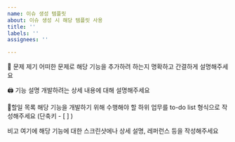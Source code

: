 ```yaml
---
name: 이슈 생성 템플릿
about: 이슈 생성 시 해당 템플릿 사용
title: ''
labels: ''
assignees: ''

---
```


🧐 문제 제기
어떠한 문제로 해당 기능을 추가하려 하는지 명확하고 간결하게 설명해주세요

🖨 기능 설명
개발하려는 상세 내용에 대해 설명해주세요

📝할일 목록
해당 기능을 개발하기 위해 수행해야 할 하위 업무를 to-do list 형식으로 작성해주세요 (단축키 - [ ] )

비고
여기에 해당 기능에 대한 스크린샷에나 상세 설명, 레퍼런스 등을 작성해주세요
